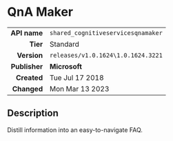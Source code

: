 # QnA Maker
| | |
|-:|-|
|**API name**|`shared_cognitiveservicesqnamaker`|
|**Tier**|Standard|
|**Version**|`releases/v1.0.1624\1.0.1624.3221`|
|**Publisher**|**Microsoft**|
|**Created**|Tue Jul 17 2018|
|**Changed**|Mon Mar 13 2023|

## Description
Distill information into an easy-to-navigate FAQ.
